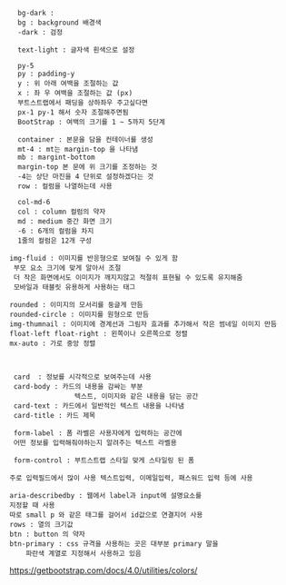 
      bg-dark :
      bg : background 배경색
      -dark : 검정

      text-light : 글자색 흰색으로 설정

      py-5 
      py : padding-y
      y : 위 아래 여백을 조절하는 값
      x : 좌 우 여백을 조절하는 값 (px)
      부트스트랩에서 패딩을 상하좌우 주고싶다면
      px-1 py-1 해서 숫자 조절해주면됨
      BootStrap : 여백의 크기를 1 ~ 5까지 5단계 

      container : 본문을 담을 컨테이너를 생성
      mt-4 : mt는 margin-top 을 나타냄
      mb : margint-bottom
      margin-top 본 문에 위 크기를 조정하는 것
      -4는 상단 마진을 4 단위로 설정하겠다는 것
      row : 컬럼을 나열하는데 사용

      col-md-6 
      col : column 컬럼의 약자
      md : medium 중간 화면 크기
      -6 : 6개의 컬럼을 차지
      1줄의 컬럼은 12개 구성

    img-fluid : 이미지를 반응형으로 보여질 수 있게 함
     부모 요소 크기에 맞게 알아서 조절
     더 작은 화면에서도 이미지가 깨지지않고 적절히 표현될 수 있도록 유지해줌
     모바일과 태블릿 유용하게 사용하는 태그

    rounded : 이미지의 모서리를 둥글게 만듬
    rounded-circle : 이미지를 원형으로 만듬
    img-thumnail : 이미지에 경계선과 그림자 효과를 추가해서 작은 썸네일 이미지 만듬
    float-left float-right : 왼쪽이나 오른쪽으로 정렬
    mx-auto : 가로 중앙 정렬



     card  : 정보를 시각적으로 보여주는데 사용
     card-body : 카드의 내용을 감싸는 부분
                    텍스트, 이미지와 같은 내용을 담는 공간
     card-text : 카드에서 일반적인 텍스트 내용을 나타냄
     card-title : 카드 제목

     form-label : 폼 라벨은 사용자에게 입력하는 공간에 
     어떤 정보를 입력해줘야하는지 알려주는 텍스트 라벨용 

     form-control : 부트스트랩 스타일 맞게 스타일링 된 폼
    
    주로 입력필드에서 많이 사용 텍스트입력, 이메일입력, 패스워드 입력 등에 사용

    aria-describedby : 웹에서 label과 input에 설명요소를
    지정할 때 사용
    따로 small p 와 같은 태그를 걸어서 id값으로 연결지어 사용
    rows : 열의 크기값
    btn : button 의 약자
    btn-primary : css 규격을 사용하는 곳은 대부분 primary 말을
        파란색 계열로 지정해서 사용하고 있음

https://getbootstrap.com/docs/4.0/utilities/colors/